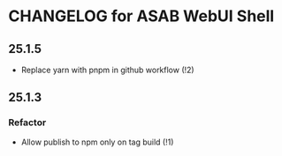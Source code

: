 # CHANGELOG for ASAB WebUI Shell

## 25.1.5

- Replace yarn with pnpm in github workflow (!2)

## 25.1.3

### Refactor

- Allow publish to npm only on tag build (!1)
